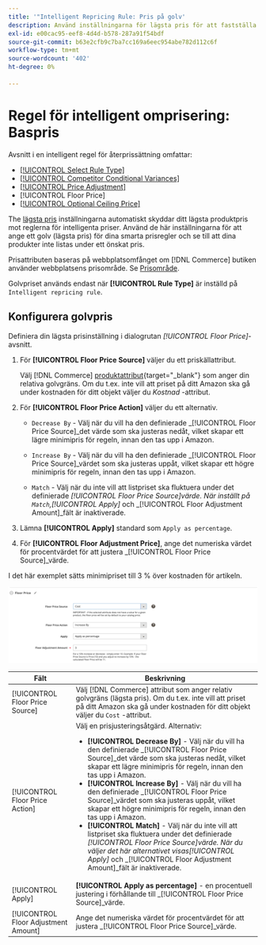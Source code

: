 ```yaml
---
title: '"Intelligent Repricing Rule: Pris på golv'
description: Använd inställningarna för lägsta pris för att fastställa det lägsta priset för en intelligent prisregel för att hantera dina Amazon-listor.
exl-id: e00cac95-eef8-4d4d-b578-287a91f54bdf
source-git-commit: b63e2cfb9c7ba7cc169a6eec954abe782d112c6f
workflow-type: tm+mt
source-wordcount: '402'
ht-degree: 0%

---
```


# Regel för intelligent omprisering: Baspris

Avsnitt i en intelligent regel för återprissättning omfattar:

- [[!UICONTROL Select Rule Type]](./intelligent-repricing-rules.md)
- [[!UICONTROL Competitor Conditional Variances]](./competitor-conditional-variances.md)
- [[!UICONTROL Price Adjustment]](./price-adjustment.md)
- [!UICONTROL Floor Price]
- [[!UICONTROL Optional Ceiling Price]](./optional-ceiling-price.md)

The [lägsta pris](./floor-price.md) inställningarna automatiskt skyddar ditt lägsta produktpris mot reglerna för intelligenta priser. Använd de här inställningarna för att ange ett golv (lägsta pris) för dina smarta prisregler och se till att dina produkter inte listas under ett önskat pris.

Prisattributen baseras på webbplatsomfånget om [!DNL Commerce] butiken använder webbplatsens prisområde. Se [Prisområde](./price-scope.md).

Golvpriset används endast när **[!UICONTROL Rule Type]** är inställd på `Intelligent repricing rule`.

## Konfigurera golvpris

Definiera din lägsta prisinställning i dialogrutan _[!UICONTROL Floor Price]_-avsnitt.

1. För **[!UICONTROL Floor Price Source]** väljer du ett priskällattribut.

   Välj [!DNL Commerce] [produktattribut](https://docs.magento.com/user-guide/catalog/product-attributes.html){target="_blank"} som anger din relativa golvgräns. Om du t.ex. inte vill att priset på ditt Amazon ska gå under kostnaden för ditt objekt väljer du *Kostnad* -attribut.

1. För **[!UICONTROL Floor Price Action]** väljer du ett alternativ.

   - `Decrease By` - Välj när du vill ha den definierade _[!UICONTROL Floor Price Source]_det värde som ska justeras nedåt, vilket skapar ett lägre minimipris för regeln, innan den tas upp i Amazon.

   - `Increase By` - Välj när du vill ha den definierade _[!UICONTROL Floor Price Source]_värdet som ska justeras uppåt, vilket skapar ett högre minimipris för regeln, innan den tas upp i Amazon.

   - `Match` - Välj när du inte vill att listpriset ska fluktuera under det definierade _[!UICONTROL Floor Price Source]_värde. När inställt på `Match`,_[!UICONTROL Apply]_ och _[!UICONTROL Floor Adjustment Amount]_fält är inaktiverade.

1. Lämna **[!UICONTROL Apply]** standard som `Apply as percentage`.

1. För **[!UICONTROL Floor Adjustment Price]**, ange det numeriska värdet för procentvärdet för att justera _[!UICONTROL Floor Price Source]_värde.

I det här exemplet sätts minimipriset till 3 % över kostnaden för artikeln.

![Exempel på regel för intelligent omprissättning - lägsta pris](assets/ob-intelligent-pricde-rule-floor-price.png)

| Fält | Beskrivning |
|--- |--- |
| [!UICONTROL Floor Price Source] | Välj [!DNL Commerce] attribut som anger relativ golvgräns (lägsta pris). Om du t.ex. inte vill att priset på ditt Amazon ska gå under kostnaden för ditt objekt väljer du `Cost` -attribut. |
| [!UICONTROL Floor Price Action] | Välj en prisjusteringsåtgärd. Alternativ:<ul><li>**[!UICONTROL Decrease By]** - Välj när du vill ha den definierade _[!UICONTROL Floor Price Source]_det värde som ska justeras nedåt, vilket skapar ett lägre minimipris för regeln, innan den tas upp i Amazon.</li><li>**[!UICONTROL Increase By]** - Välj när du vill ha den definierade _[!UICONTROL Floor Price Source]_värdet som ska justeras uppåt, vilket skapar ett högre minimipris för regeln, innan den tas upp i Amazon.</li><li>**[!UICONTROL Match]** - Välj när du inte vill att listpriset ska fluktuera under det definierade _[!UICONTROL Floor Price Source]_värde. När du väljer det här alternativet visas_[!UICONTROL Apply]_ och _[!UICONTROL Floor Adjustment Amount]_fält är inaktiverade.</li></ul> |
| [!UICONTROL Apply] | **[!UICONTROL Apply as percentage]** - en procentuell justering i förhållande till _[!UICONTROL Floor Price Source]_värde. |
| [!UICONTROL Floor Adjustment Amount] | Ange det numeriska värdet för procentvärdet för att justera _[!UICONTROL Floor Price Source]_värde. |
